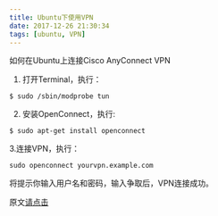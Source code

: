 ```yaml
---
title: Ubuntu下使用VPN
date: 2017-12-26 21:30:34
tags: [ubuntu, VPN]
---
```


如何在Ubuntu上连接Cisco AnyConnect VPN

1. 打开Terminal，执行：
```
$ sudo /sbin/modprobe tun
```

2. 安装OpenConnect，执行:
```
$ sudo apt-get install openconnect
```

3.连接VPN，执行：
```
sudo openconnect yourvpn.example.com
```

将提示你输入用户名和密码，输入争取后，VPN连接成功。

原文[请点击](http://ubuntuhandbook.org/index.php/2014/11/connect-cisco-anyconnect-vpn-ubuntu/)